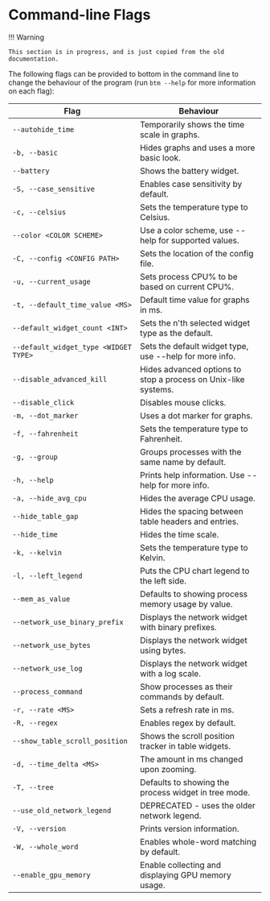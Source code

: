 # Command-line Flags

!!! Warning

    This section is in progress, and is just copied from the old documentation.

The following flags can be provided to bottom in the command line to change the behaviour of the program (run `btm --help` for more information on each flag):

| Flag                                  | Behaviour                                                      |
| ------------------------------------- | -------------------------------------------------------------- |
| `--autohide_time`                     | Temporarily shows the time scale in graphs.                    |
| `-b, --basic`                         | Hides graphs and uses a more basic look.                       |
| `--battery`                           | Shows the battery widget.                                      |
| `-S, --case_sensitive`                | Enables case sensitivity by default.                           |
| `-c, --celsius`                       | Sets the temperature type to Celsius.                          |
| `--color <COLOR SCHEME>`              | Use a color scheme, use --help for supported values.           |
| `-C, --config <CONFIG PATH>`          | Sets the location of the config file.                          |
| `-u, --current_usage`                 | Sets process CPU% to be based on current CPU%.                 |
| `-t, --default_time_value <MS>`       | Default time value for graphs in ms.                           |
| `--default_widget_count <INT>`        | Sets the n'th selected widget type as the default.             |
| `--default_widget_type <WIDGET TYPE>` | Sets the default widget type, use --help for more info.        |
| `--disable_advanced_kill`             | Hides advanced options to stop a process on Unix-like systems. |
| `--disable_click`                     | Disables mouse clicks.                                         |
| `-m, --dot_marker`                    | Uses a dot marker for graphs.                                  |
| `-f, --fahrenheit`                    | Sets the temperature type to Fahrenheit.                       |
| `-g, --group`                         | Groups processes with the same name by default.                |
| `-h, --help`                          | Prints help information. Use --help for more info.             |
| `-a, --hide_avg_cpu`                  | Hides the average CPU usage.                                   |
| `--hide_table_gap`                    | Hides the spacing between table headers and entries.           |
| `--hide_time`                         | Hides the time scale.                                          |
| `-k, --kelvin`                        | Sets the temperature type to Kelvin.                           |
| `-l, --left_legend`                   | Puts the CPU chart legend to the left side.                    |
| `--mem_as_value`                      | Defaults to showing process memory usage by value.             |
| `--network_use_binary_prefix`         | Displays the network widget with binary prefixes.              |
| `--network_use_bytes`                 | Displays the network widget using bytes.                       |
| `--network_use_log`                   | Displays the network widget with a log scale.                  |
| `--process_command`                   | Show processes as their commands by default.                   |
| `-r, --rate <MS>`                     | Sets a refresh rate in ms.                                     |
| `-R, --regex`                         | Enables regex by default.                                      |
| `--show_table_scroll_position`        | Shows the scroll position tracker in table widgets.            |
| `-d, --time_delta <MS>`               | The amount in ms changed upon zooming.                         |
| `-T, --tree`                          | Defaults to showing the process widget in tree mode.           |
| `--use_old_network_legend`            | DEPRECATED - uses the older network legend.                    |
| `-V, --version`                       | Prints version information.                                    |
| `-W, --whole_word`                    | Enables whole-word matching by default.                        |
| `--enable_gpu_memory`                 | Enable collecting and displaying GPU memory usage.             |
